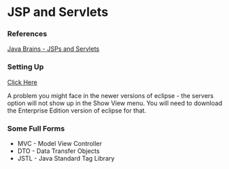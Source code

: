 # JSP and Servlets

### References
[Java Brains - JSPs and Servlets](https://www.youtube.com/playlist?list=PLE0F6C1917A427E96)

### Setting Up
[Click Here](https://youtu.be/b42CJ0r-1to)

A problem you might face in the newer versions of eclipse - the servers option will not show up in the Show View menu. You will need to download the Enterprise Edition version of eclipse for that.

### Some Full Forms
* MVC - Model View Controller
* DTO - Data Transfer Objects
* JSTL - Java Standard Tag Library